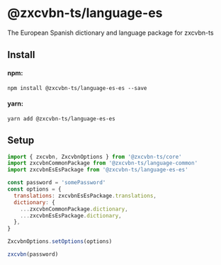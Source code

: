 # @zxcvbn-ts/language-es

The European Spanish dictionary and language package for zxcvbn-ts

## Install

#### npm:

`npm install @zxcvbn-ts/language-es-es --save`

#### yarn:

`yarn add @zxcvbn-ts/language-es-es`

## Setup

```js
import { zxcvbn, ZxcvbnOptions } from '@zxcvbn-ts/core'
import zxcvbnCommonPackage from '@zxcvbn-ts/language-common'
import zxcvbnEsEsPackage from '@zxcvbn-ts/language-es-es'

const password = 'somePassword'
const options = {
  translations: zxcvbnEsEsPackage.translations,
  dictionary: {
    ...zxcvbnCommonPackage.dictionary,
    ...zxcvbnEsEsPackage.dictionary,
  },
}

ZxcvbnOptions.setOptions(options)

zxcvbn(password)
```
